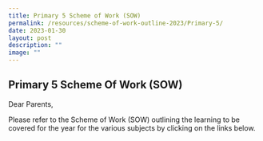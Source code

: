 ```yaml
---
title: Primary 5 Scheme of Work (SOW)
permalink: /resources/scheme-of-work-outline-2023/Primary-5/
date: 2023-01-30
layout: post
description: ""
image: ""
---
```


## Primary 5 Scheme Of Work (SOW)

Dear Parents,

Please refer to the Scheme of Work (SOW) outlining the learning to be covered for the year for the various subjects by clicking on the links below.